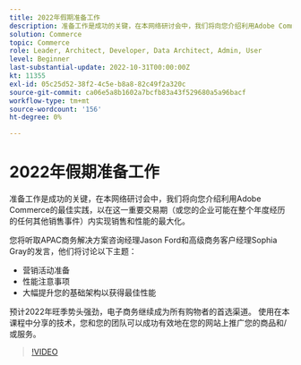 ```yaml
---
title: 2022年假期准备工作
description: 准备工作是成功的关键，在本网络研讨会中，我们将向您介绍利用Adobe Commerce在此重要交易期内实现销售和业绩最大化的最佳实践。
solution: Commerce
topic: Commerce
role: Leader, Architect, Developer, Data Architect, Admin, User
level: Beginner
last-substantial-update: 2022-10-31T00:00:00Z
kt: 11355
exl-id: 05c25d52-38f2-4c5e-b8a8-82c49f2a320c
source-git-commit: ca06e5a8b1602a7bcfb83a43f529680a5a96bacf
workflow-type: tm+mt
source-wordcount: '156'
ht-degree: 0%

---
```


# 2022年假期准备工作

准备工作是成功的关键，在本网络研讨会中，我们将向您介绍利用Adobe Commerce的最佳实践，以在这一重要交易期（或您的企业可能在整个年度经历的任何其他销售事件）内实现销售和性能的最大化。

您将听取APAC商务解决方案咨询经理Jason Ford和高级商务客户经理Sophia Gray的发言，他们将讨论以下主题：

* 营销活动准备
* 性能注意事项
* 大幅提升您的基础架构以获得最佳性能

预计2022年旺季势头强劲，电子商务继续成为所有购物者的首选渠道。 使用在本课程中分享的技术，您和您的团队可以成功有效地在您的网站上推广您的商品和/或服务。

>[!VIDEO](https://video.tv.adobe.com/v/3410542/?quality=12&learn=on)
